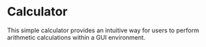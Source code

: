 # Calculator
This simple calculator provides an intuitive way for users to perform arithmetic calculations within a GUI environment. 

